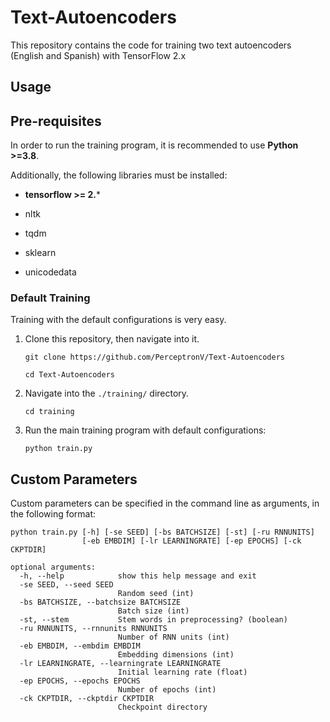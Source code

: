 # Text-Autoencoders

This repository contains the code for training two text autoencoders (English and Spanish) with TensorFlow 2.x

## Usage

## Pre-requisites

In order to run the training program, it is recommended to use **Python >=3.8**.

Additionally, the following libraries must be installed:

* **tensorflow >= 2.***

* nltk

* tqdm

* sklearn

* unicodedata

### Default Training

Training with the default configurations is very easy.

1. Clone this repository, then navigate into it.
   ```commandline
   git clone https://github.com/PerceptronV/Text-Autoencoders
   ```
   ```commandline
   cd Text-Autoencoders
   ```

2. Navigate into the `./training/` directory.
   ```commandline
   cd training
   ```
   
3. Run the main training program with default configurations:
   ```commandline
   python train.py
   ```

## Custom Parameters

Custom parameters can be specified in the command 
line as arguments, in the following format:

```commandline
python train.py [-h] [-se SEED] [-bs BATCHSIZE] [-st] [-ru RNNUNITS]
                [-eb EMBDIM] [-lr LEARNINGRATE] [-ep EPOCHS] [-ck CKPTDIR]

optional arguments:
  -h, --help            show this help message and exit
  -se SEED, --seed SEED
                        Random seed (int)
  -bs BATCHSIZE, --batchsize BATCHSIZE
                        Batch size (int)
  -st, --stem           Stem words in preprocessing? (boolean)
  -ru RNNUNITS, --rnnunits RNNUNITS
                        Number of RNN units (int)
  -eb EMBDIM, --embdim EMBDIM
                        Embedding dimensions (int)
  -lr LEARNINGRATE, --learningrate LEARNINGRATE
                        Initial learning rate (float)
  -ep EPOCHS, --epochs EPOCHS
                        Number of epochs (int)
  -ck CKPTDIR, --ckptdir CKPTDIR
                        Checkpoint directory
```
